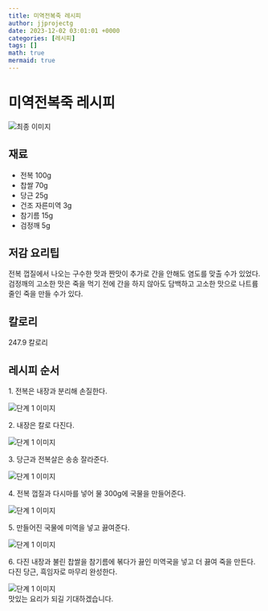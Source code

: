 ```yaml
---
title: 미역전복죽 레시피
author: jjprojectg
date: 2023-12-02 03:01:01 +0000
categories: [레시피]
tags: []
math: true
mermaid: true
---
```

<meta name="og:type" content="website"/>
<meta charset="UTF-8"/>
<div class="header">
  <h1>미역전복죽 레시피</h1>
</div>

<div class="container my-4">
  <div class="row">
    <div class="col-12 col-md-6">
      <div class="recipe-image">
        <img src="http://www.foodsafetykorea.go.kr/uploadimg/cook/10_00431_2.png" class="step-image" alt="최종 이미지"/>
      </div>
    </div>
    <div class="col-12 col-md-6">
      <div class="ingredients">
        <h2>재료</h2>
        <ul class="card">
          <li> 전복 100g </li>
          <li>  찹쌀 70g </li>
          <li>  당근 25g </li>
          <li> 건조 자른미역 3g </li>
          <li>  참기름 15g </li>
          <li>  검정깨 5g </li>
</ul>
      </div>
    </div>
    <div class="col-12 col-md-6">
      <div class="ingredients">
        <h2>저감 요리팁</h2>
        <div class="card"> 
          <p>
            전복 껍질에서 나오는 구수한 맛과 짠맛이 추가로 간을 안해도 염도를 맞출 수가 있었다.
검정깨의 고소한 맛은 죽을 먹기 전에 간을 하지 않아도 담백하고 고소한 맛으로 나트륨 줄인 죽을 만들 수가 있다.
          </p>
        </div>
      </div>
      <div class="ingredients">
        <h2>칼로리</h2>
        <div class="card"> 
          <p>
            247.9 칼로리
          </p>
        </div>
      </div>
    </div>
  </div>

  <h2 class="my-4">레시피 순서</h2>
  <div class="card recipe-card">
    <div class="card-body recipe-step">
      <p class="card-text step-description">1. 전복은 내장과 분리해 손질한다.</p>
      <img src="http://www.foodsafetykorea.go.kr/uploadimg/cook/20_00431_01.png" alt="단계 1 이미지" class="step-image"/>
    </div>
  </div>
  <div class="card recipe-card">
    <div class="card-body recipe-step">
      <p class="card-text step-description">2. 내장은 칼로 다진다.</p>
      <img src="http://www.foodsafetykorea.go.kr/uploadimg/cook/20_00431_02.png" alt="단계 1 이미지" class="step-image"/>
    </div>
  </div>
  <div class="card recipe-card">
    <div class="card-body recipe-step">
      <p class="card-text step-description">3. 당근과 전복살은 송송 잘라준다.</p>
      <img src="http://www.foodsafetykorea.go.kr/uploadimg/cook/20_00431_03.png" alt="단계 1 이미지" class="step-image"/>
    </div>
  </div>
  <div class="card recipe-card">
    <div class="card-body recipe-step">
      <p class="card-text step-description">4. 전복 껍질과 다시마를 넣어 물 300g에 국물을
만들어준다.</p>
      <img src="http://www.foodsafetykorea.go.kr/uploadimg/cook/20_00431_04.png" alt="단계 1 이미지" class="step-image"/>
    </div>
  </div>
  <div class="card recipe-card">
    <div class="card-body recipe-step">
      <p class="card-text step-description">5. 만들어진 국물에 미역을 넣고 끓여준다.</p>
      <img src="http://www.foodsafetykorea.go.kr/uploadimg/cook/20_00431_05.png" alt="단계 1 이미지" class="step-image"/>
    </div>
  </div>
  <div class="card recipe-card">
    <div class="card-body recipe-step">
      <p class="card-text step-description">6. 다진 내장과 불린 찹쌀을 참기름에 볶다가
끓인 미역국을 넣고 더 끓여 죽을 만든다.
다진 당근, 흑임자로 마무리 완성한다.</p>
      <img src="http://www.foodsafetykorea.go.kr/uploadimg/cook/20_00431_06.png" alt="단계 1 이미지" class="step-image"/>
    </div>
  </div>

</div>
맛있는 요리가 되길 기대하겠습니다.
